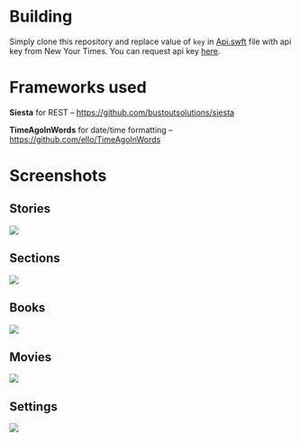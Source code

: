 # Building
Simply clone this repository and replace value of ```key``` in [Api.swft](Reader%20for%20NYT/Api.swift) file with api key from New Your Times. You can request api key [here](https://developer.nytimes.com/signup).
# Frameworks used
**Siesta** for REST – https://github.com/bustoutsolutions/siesta

**TimeAgoInWords** for date/time formatting – https://github.com/ello/TimeAgoInWords
# Screenshots
## Stories
![](/Screenshots/stories.png)
## Sections
![](/Screenshots/sections.png)
## Books
![](/Screenshots/books.png)
## Movies
![](/Screenshots/movies.png)
## Settings
![](/Screenshots/settings.png)